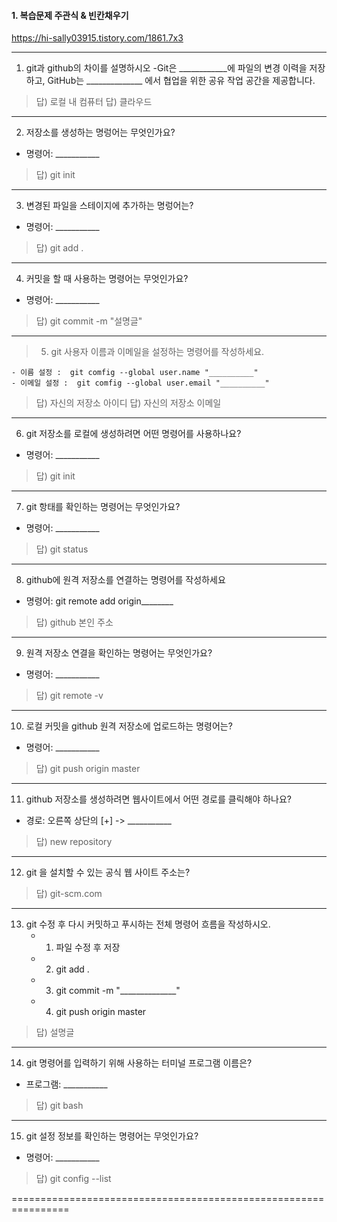 
#### 1. 복습문제  주관식 & 빈칸채우기

https://hi-sally03915.tistory.com/1861.7x3

---
1. git과 github의 차이를 설명하시오
    -Git은 ____________에 파일의 변경 이력을 저장하고, 
    GitHub는 ______________ 에서 협업을 위한 공유 작업 공간을 제공합니다.

> 답) 로컬 내 컴퓨터
> 답) 클라우드

---
2. 저장소를 생성하는 명렁어는 무엇인가요?
 - 명령어: ___________

> 답) git init

---
3. 변경된 파일을 스테이지에 추가하는 명렁어는?
 - 명령어: ___________

> 답) git add . 

---
4. 커밋을 할 때 사용하는 명령어는 무엇인가요?
 - 명령어: ___________

> 답) git commit -m "설명글" 

---
> 5. git 사용자 이름과 이메일을 설정하는 명령어를 작성하세요.

    - 이름 설정 :  git comfig --global user.name "__________"
    - 이메일 설정 :  git comfig --global user.email "__________"

> 답) 자신의 저장소 아이디
> 답) 자신의 저장소 이메일

---
6. git 저장소를 로컬에 생성하려면 어떤 명령어를 사용하나요?
 - 명령어: ___________

> 답) git init

---
7. git 항태를 확인하는 명령어는 무엇인가요?
 - 명령어: ___________

> 답) git status

---
8. github에 원격 저장소를 연결하는 명령어를 작성하세요
 - 명령어: git remote add origin________

> 답) github 본인 주소

---
9. 원격 저장소 연결을 확인하는 명령어는 무엇인가요?
 - 명령어: ___________

> 답) git remote -v

---
10. 로컬 커밋을 github 원격 저장소에 업로드하는 명령어는?
 - 명령어: ___________

> 답) git push origin master

---
11. github 저장소를 생성하려면 웹사이트에서 어떤 경로를 클릭해야 하나요?
 - 경로: 오른쪽 상단의 [+] -> ___________

> 답) new repository

---
12. git 을 설치할 수 있는 공식 웹 사이트 주소는?

> 답) git-scm.com

---
13. git 수정 후 다시 커밋하고 푸시하는 전체 명령어 흐름을 작성하시오.
    - 1) 파일 수정 후 저장
    - 2) git add .
    - 3) git commit -m "______________"
    - 4) git push origin master

> 답) 설명글

---
14. git 명령어를 입력하기 위해 사용하는 터미널 프로그램 이름은?
 - 프로그램: ___________

> 답) git bash

---
15. git 설정 정보를 확인하는 명령어는 무엇인가요?
 - 명령어: ___________

> 답) git config --list

================================================================
